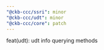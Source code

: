 ```yaml
---
"@ckb-ccc/ssri": minor
"@ckb-ccc/udt": minor
"@ckb-ccc/core": patch
---
```


feat(udt): udt info querying methods
  